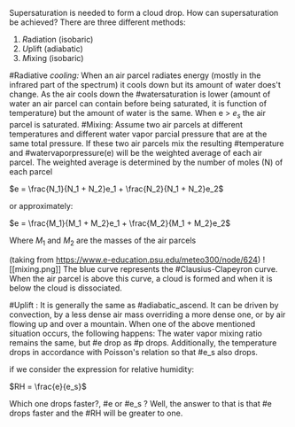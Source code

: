 Supersaturation is needed to form a cloud drop.
How can supersaturation be achieved? There are three different methods:
1. *R*adiation (isobaric)
2. *U*plift (adiabatic)
3. *M*ixing (isobaric)

#Radiative *cooling:* 
When an air parcel radiates energy (mostly in the infrared part of the spectrum) it cools down but its amount of water does't change. As the air cools down the #watersaturation is lower (amount of water an air parcel can contain before being saturated, it is function of temperature) but the amount of water is the same. When e > $e_s$ the air parcel is saturated.
#Mixing:
Assume two air parcels at different temperatures and different water vapor parcial pressure that are at the same total pressure. If these two air parcels mix the resulting #temperature and #watervaporpressure(e) will be the weighted average of each air parcel. The weighted average is determined by the number of moles (N) of each parcel

$e = \frac{N_1}{N_1 + N_2}e_1 + \frac{N_2}{N_1 + N_2}e_2$

or approximately:

$e = \frac{M_1}{M_1 + M_2}e_1 + \frac{M_2}{M_1 + M_2}e_2$

Where $M_1$ and $M_2$ are the masses of the air parcels


(taking from https://www.e-education.psu.edu/meteo300/node/624)
![[mixing.png]]
The blue curve represents the #Clausius-Clapeyron curve. When the air parcel is above this curve, a cloud is formed and when it is below the cloud is dissociated. 

#Uplift :
It is generally the same as #adiabatic_ascend. It can be driven by convection, by a less dense air mass overriding a more dense one, or by air flowing up and over a mountain. When one of the above mentioned situation occurs, the following happens: The water vapor mixing ratio remains the same, but #e drop as #p drops. Additionally, the temperature drops in accordance with Poisson's relation so that #e_s also drops.

if we consider the expression for relative humidity:

$RH = \frac{e}{e_s}$

Which one drops faster?, #e or #e_s ?
Well, the answer to that is that #e drops faster and the #RH will be greater to one.



